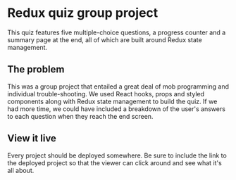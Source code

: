# Redux quiz group project

This quiz features five multiple-choice questions, a progress counter and a summary page at the end, all of which are built around Redux state management.

## The problem

This was a group project that entailed a great deal of mob programming and individual trouble-shooting. We used React hooks, props and styled components along with Redux state management to build the quiz.
If we had more time, we could have included a breakdown of the user's answers to each question when they reach the end screen.

## View it live

Every project should be deployed somewhere. Be sure to include the link to the deployed project so that the viewer can click around and see what it's all about.
